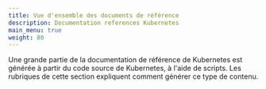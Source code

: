 ```yaml
---
title: Vue d'ensemble des documents de référence
description: Documentation references Kubernetes
main_menu: true
weight: 80
---
```


Une grande partie de la documentation de référence de Kubernetes est générée à partir du code source de Kubernetes, à l'aide de scripts.
Les rubriques de cette section expliquent comment générer ce type de contenu.
